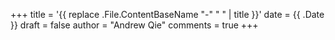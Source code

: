 +++
title = '{{ replace .File.ContentBaseName "-" " " | title }}'
date = {{ .Date }}
draft = false
author = "Andrew Qie"
comments = true
+++
